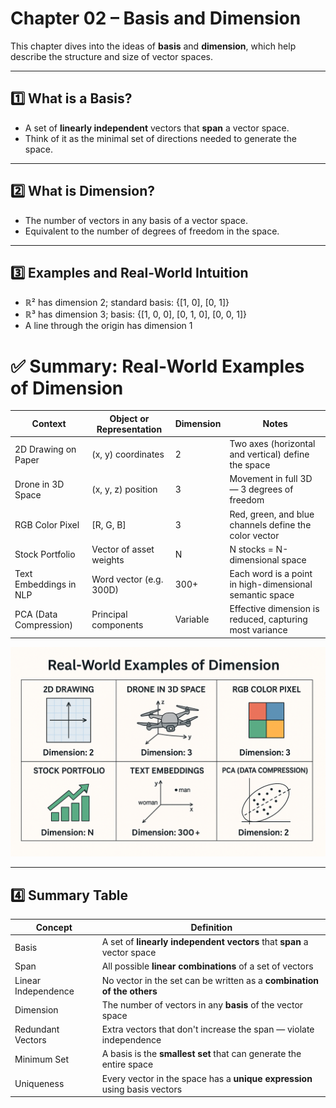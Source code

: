 # Chapter 02 – Basis and Dimension

This chapter dives into the ideas of **basis** and **dimension**, which help describe the structure and size of vector spaces.

---

## 1️⃣ What is a Basis?

- A set of **linearly independent** vectors that **span** a vector space.
- Think of it as the minimal set of directions needed to generate the space.

---

## 2️⃣ What is Dimension?

- The number of vectors in any basis of a vector space.
- Equivalent to the number of degrees of freedom in the space.

---

## 3️⃣ Examples and Real-World Intuition

- ℝ² has dimension 2; standard basis: {[1, 0], [0, 1]}
- ℝ³ has dimension 3; basis: {[1, 0, 0], [0, 1, 0], [0, 0, 1]}
- A line through the origin has dimension 1

# ✅ Summary: Real-World Examples of Dimension

| Context                | Object or Representation | Dimension | Notes                                                   |
|------------------------|--------------------------|-----------|---------------------------------------------------------|
| 2D Drawing on Paper    | (x, y) coordinates       | 2         | Two axes (horizontal and vertical) define the space     |
| Drone in 3D Space      | (x, y, z) position       | 3         | Movement in full 3D — 3 degrees of freedom              |
| RGB Color Pixel        | [R, G, B]                | 3         | Red, green, and blue channels define the color vector   |
| Stock Portfolio        | Vector of asset weights  | N         | N stocks = N-dimensional space                          |
| Text Embeddings in NLP | Word vector (e.g. 300D)  | 300+      | Each word is a point in high-dimensional semantic space |
| PCA (Data Compression) | Principal components     | Variable  | Effective dimension is reduced, capturing most variance |

![Real-World Examples of Dimension](real_world_examples_of_dimension_infographic.png)

---

## 4️⃣ Summary Table

| Concept             | Definition                                                                |
|---------------------|---------------------------------------------------------------------------|
| Basis               | A set of **linearly independent vectors** that **span** a vector space    |
| Span                | All possible **linear combinations** of a set of vectors                  |
| Linear Independence | No vector in the set can be written as a **combination of the others**    |
| Dimension           | The number of vectors in any **basis** of the vector space                |
| Redundant Vectors   | Extra vectors that don't increase the span — violate independence         |
| Minimum Set         | A basis is the **smallest set** that can generate the entire space        |
| Uniqueness          | Every vector in the space has a **unique expression** using basis vectors |
